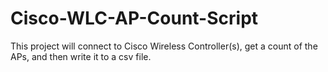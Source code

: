 # Cisco-WLC-AP-Count-Script
This project will connect to  Cisco Wireless Controller(s), get a count of the APs, and then write it to a csv file. 
